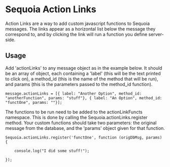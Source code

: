 Sequoia Action Links
============

Action Links are a way to add custom javascript functions to Sequoia messages. The links appear as a horizontal list below the message they correspond to, and by clicking the link will run a function you define server-side. 

Usage
------------

Add 'actionLinks' to any message object as in the example below. It should be an array of object, each containing a 'label' (this will be the text printed to click on), a method_id (this is the name of the method that will be run), and params (this is the parameters passed to the method_id function).

~~~
message.actionLinks = [{ label: "Another Option", method_id: "anotherFunction", params: "stuff"}, { label: "An Option", method_id: "functOne", params: ""}];
~~~





The functions to be run need to be added to the actionLinkFuncts namespace. This is done by calling the Sequoia.actionLinks.register method. Your custom functions should take two parameters: the original message from the database, and the 'params' object given for that function.
~~~
Sequoia.actionLinks.register('functOne', function (origDbMsg, params) {
		
	console.log("I did some stuff!");

});
~~~
